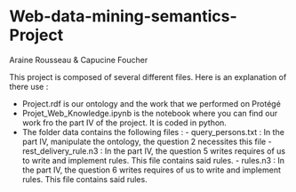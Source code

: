 # Web-data-mining-semantics-Project
Araine Rousseau & Capucine Foucher

This project is composed of several different files. Here is an explanation of there use :

- Project.rdf is our ontology and the work that we performed on Protégé
- Projet_Web_Knowledge.ipynb is the notebook where you can find our work fro the part IV of the project. It is coded in python.
- The folder data contains the following files :
            - query_persons.txt : In the part IV, manipulate the ontology, the question 2 necessites this file
            - rest_delivery_rule.n3 : In the part IV, the question 5 writes requires of us to write and implement rules. This file contains said rules.
            - rules.n3 : In the part IV, the question 6 writes requires of us to write and implement rules. This file contains said rules.
